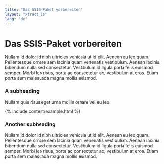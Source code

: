 ```yaml
---
title: "Das SSIS-Paket vorbereiten"
layout: "xtract_is"
lang: "de"
---
```


# Das SSIS-Paket vorbereiten

Nullam id dolor id nibh ultricies vehicula ut id elit. Aenean eu leo quam. Pellentesque ornare sem lacinia quam venenatis vestibulum. Aenean lacinia bibendum nulla sed consectetur. Vestibulum id ligula porta felis euismod semper. Morbi leo risus, porta ac consectetur ac, vestibulum at eros. Etiam porta sem malesuada magna mollis euismod.

### A subheading

Nullam quis risus eget urna mollis ornare vel eu leo.

{% include content/example.html %}

### Another subheading

Nullam id dolor id nibh ultricies vehicula ut id elit. Aenean eu leo quam. Pellentesque ornare sem lacinia quam venenatis vestibulum. Aenean lacinia bibendum nulla sed consectetur. Vestibulum id ligula porta felis euismod semper. Morbi leo risus, porta ac consectetur ac, vestibulum at eros. Etiam porta sem malesuada magna mollis euismod.
